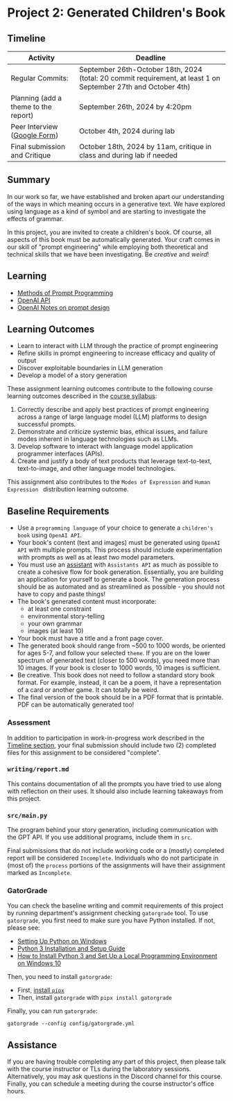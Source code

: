 # Project 2: Generated Children's Book

## Timeline

Activity                   | Deadline
-------------------------- | ------------------------------
Regular Commits:  | September 26th-October 18th, 2024 (total: 20 commit requirement, at least 1 on September 27th and October 4th)
Planning (add a theme to the report) | September 26th, 2024 by 4:20pm
Peer Interview ([Google Form](https://forms.gle/R7wzwzshncjcyjdf9)) | October 4th, 2024 during lab
Final submission and Critique | October 18th, 2024 by 11am, critique in class and during lab if needed

## Summary

In our work so far, we have established and broken apart our understanding of the ways in which meaning occurs in a generative text. We have explored using language as a kind of symbol and are starting to investigate the effects of grammar.

In this project, you are invited to create a children's book. Of course, all aspects of this book must be automatically generated. Your craft comes in our skill of "prompt engineering" while employing both theoretical and technical skills that we have been investigating.  Be _creative_ and _weird_! 

## Learning

* [Methods of Prompt Programming](https://www.promptingguide.ai/techniques)
* [OpenAI API](https://platform.openai.com/docs/overview)
* [OpenAI Notes on prompt design](https://platform.openai.com/docs/guides/prompt-engineering/six-strategies-for-getting-better-results)

## Learning Outcomes

* Learn to interact with LLM through the practice of prompt engineering
* Refine skills in prompt engineering to increase efficacy and quality of output
* Discover exploitable boundaries in LLM generation
* Develop a model of a story generation

These assignment learning outcomes contribute to the following course learning outcomes described in the [course syllabus](https://github.com/CMPSC350-Computational-Narrative-F2024/course_information):

1. Correctly describe and apply best practices of prompt engineering across a range of large language model (LLM) platforms to design successful prompts.
3. Demonstrate and criticize systemic bias, ethical issues, and failure modes inherent in language technologies such as LLMs.
4. Develop software to interact with language model application programmer interfaces (APIs).
5. Create and justify a body of text products that leverage text-to-text, text-to-image, and other language model technologies.

This assignment also contributes to the `Modes of Expression` and `Human Expression ` distribution learning outcome.

## Baseline Requirements

* Use a `programming language` of your choice to generate a `children's book` using `OpenAI API`. 
* Your book's content (text and images) must be generated using `OpenAI API` with multiple prompts. This process should include experimentation with prompts as well as at least *two* model parameters.
* You must use an [assistant](https://platform.openai.com/docs/assistants/overview) with `Assistants API` as much as possible to create a cohesive flow for book generation. Essentially, you are building an application for yourself to generate a book. The generation process should be as automated and as streamlined as possible - you should not have to copy and paste things!
* The book's generated content must incorporate:
    - at least one constraint
    - environmental story-telling
    - your own grammar
    - images (at least 10)
* Your book must have a title and a front page cover.
* The generated book should range from ~500 to 1000 words, be oriented for ages 5-7, and follow your selected `theme`. If you are on the lower spectrum of generated text (closer to 500 words), you need more than 10 images. If your book is closer to 1000 words, 10 images is sufficient.
* Be creative. This book does not need to follow a standard story book format. For example, instead, it can be a poem, it have a representation of a card or another game. It can totally be weird. 
* The final version of the book should be in a PDF format that is printable. PDF can be automatically generated too!

### Assessment

In addition to participation in work-in-progress work described in the [Timeline section](#timeline), your final submission should include two (2) completed files for this assignment to be considered "complete". 

### `writing/report.md`

This contains documentation of all the prompts you have tried to use along with reflection on their uses. It should also include learning takeaways from this project.

### `src/main.py`

The program behind your story generation, including communication with the GPT API. If you use additional programs, include them in `src`.

Final submissions that do not include working code or a (mostly) completed report will be considered `Incomplete`. Individuals who do not participate in (most of) the `process` portions of the assignments will have their assignment marked as `Incomplete`.

### GatorGrade

You can check the baseline writing and commit requirements of this project by running department's assignment checking `gatorgrade` tool. To use `gatorgrade`, you first need to make sure you have Python installed. If not, please see:

- [Setting Up Python on Windows](https://realpython.com/lessons/python-windows-setup/)
- [Python 3 Installation and Setup Guide](https://realpython.com/installing-python/)
- [How to Install Python 3 and Set Up a Local Programming Environment on Windows 10](https://www.digitalocean.com/community/tutorials/how-to-install-python-3-and-set-up-a-local-programming-environment-on-windows-10)

Then, you need to install `gatorgrade`:

- First, [install `pipx`](https://pypa.github.io/pipx/installation/)
- Then, install `gatorgrade` with `pipx install gatorgrade`

Finally, you can run `gatorgrade`:

`gatorgrade --config config/gatorgrade.yml`

## Assistance

If you are having trouble completing any part of this project, then please talk with the course instructor or TLs during the laboratory sessions. Alternatively, you may ask questions in the Discord channel for this course. Finally, you can schedule a meeting during the course instructor's office hours.
